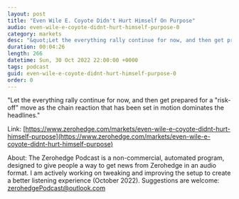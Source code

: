 ```yaml
---
layout: post
title: "Even Wile E. Coyote Didn't Hurt Himself On Purpose"
audio: even-wile-e-coyote-didnt-hurt-himself-purpose-0
category: markets
desc: "&quot;Let the everything rally continue for now, and then get prepared for a &quot;risk-off&quot; move as the chain reaction that has been set in motion dominates the headlines.&quot;"
duration: 00:04:26
length: 266
datetime: Sun, 30 Oct 2022 22:00:00 +0000
tags: podcast
guid: even-wile-e-coyote-didnt-hurt-himself-purpose-0
order: 0
---
```

&quot;Let the everything rally continue for now, and then get prepared for a &quot;risk-off&quot; move as the chain reaction that has been set in motion dominates the headlines.&quot;

Link: [https://www.zerohedge.com/markets/even-wile-e-coyote-didnt-hurt-himself-purpose](https://www.zerohedge.com/markets/even-wile-e-coyote-didnt-hurt-himself-purpose)

About: The Zerohedge Podcast is a non-commercial, automated program, designed to give people a way to get news from Zerohedge in an audio format.  I am actively working on tweaking and improving the setup to create a better listening experience (October 2022).  Suggestions are welcome: [zerohedgePodcast@outlook.com](mailto:zerohedgePodcast@outlook.com)